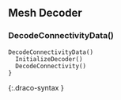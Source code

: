 ## Mesh Decoder

### DecodeConnectivityData()

~~~~~
DecodeConnectivityData()
  InitializeDecoder()
  DecodeConnectivity()
}
~~~~~
{:.draco-syntax }
